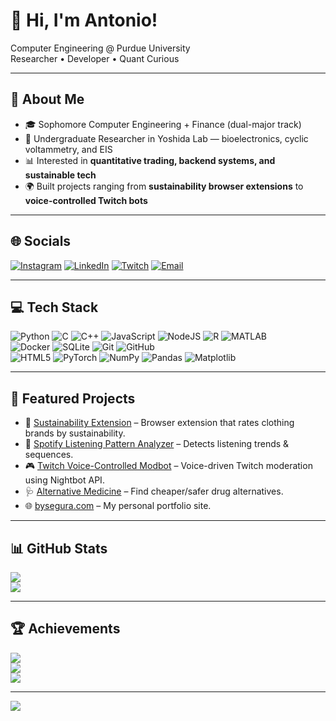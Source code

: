 # 👋 Hi, I'm Antonio!

Computer Engineering @ Purdue University  
Researcher • Developer • Quant Curious  

---

## 🚀 About Me
- 🎓 Sophomore Computer Engineering + Finance (dual-major track)  
- 🔬 Undergraduate Researcher in Yoshida Lab — bioelectronics, cyclic voltammetry, and EIS  
- 📊 Interested in **quantitative trading, backend systems, and sustainable tech**  
- 🌍 Built projects ranging from **sustainability browser extensions** to **voice-controlled Twitch bots**  

---

## 🌐 Socials
[![Instagram](https://img.shields.io/badge/Instagram-%23E4405F.svg?logo=Instagram&logoColor=white)](https://instagram.com/antonio.seg12) 
[![LinkedIn](https://img.shields.io/badge/LinkedIn-%230077B5.svg?logo=linkedin&logoColor=white)](https://linkedin.com/in/antoniodeoliveirasegura) 
[![Twitch](https://img.shields.io/badge/Twitch-%239146FF.svg?logo=Twitch&logoColor=white)](https://twitch.tv/technoant) 
[![Email](https://img.shields.io/badge/Email-D14836?logo=gmail&logoColor=white)](mailto:deolivea@purdue.edu)  

---

## 💻 Tech Stack
![Python](https://img.shields.io/badge/python-3670A0?style=for-the-badge&logo=python&logoColor=ffdd54) 
![C](https://img.shields.io/badge/c-%2300599C.svg?style=for-the-badge&logo=c&logoColor=white) 
![C++](https://img.shields.io/badge/c++-%2300599C.svg?style=for-the-badge&logo=c%2B%2B&logoColor=white) 
![JavaScript](https://img.shields.io/badge/javascript-%23323330.svg?style=for-the-badge&logo=javascript&logoColor=%23F7DF1E) 
![NodeJS](https://img.shields.io/badge/node.js-6DA55F?style=for-the-badge&logo=node.js&logoColor=white) 
![R](https://img.shields.io/badge/r-%23276DC3.svg?style=for-the-badge&logo=r&logoColor=white) 
![MATLAB](https://img.shields.io/badge/MATLAB-%23e16737.svg?style=for-the-badge&logo=Mathworks&logoColor=white)  
![Docker](https://img.shields.io/badge/docker-%230db7ed.svg?style=for-the-badge&logo=docker&logoColor=white) 
![SQLite](https://img.shields.io/badge/sqlite-%2307405e.svg?style=for-the-badge&logo=sqlite&logoColor=white) 
![Git](https://img.shields.io/badge/git-%23F05033.svg?style=for-the-badge&logo=git&logoColor=white) 
![GitHub](https://img.shields.io/badge/github-%23121011.svg?style=for-the-badge&logo=github&logoColor=white)  
![HTML5](https://img.shields.io/badge/html5-%23E34F26.svg?style=for-the-badge&logo=html5&logoColor=white) 
![PyTorch](https://img.shields.io/badge/PyTorch-%23EE4C2C.svg?style=for-the-badge&logo=PyTorch&logoColor=white) 
![NumPy](https://img.shields.io/badge/numpy-%23013243.svg?style=for-the-badge&logo=numpy&logoColor=white) 
![Pandas](https://img.shields.io/badge/pandas-%23150458.svg?style=for-the-badge&logo=pandas&logoColor=white) 
![Matplotlib](https://img.shields.io/badge/matplotlib-%23ffffff.svg?style=for-the-badge&logo=matplotlib&logoColor=black)  

---

## 📂 Featured Projects
- 🌱 [Sustainability Extension](https://github.com/yourrepo) – Browser extension that rates clothing brands by sustainability.  
- 🎵 [Spotify Listening Pattern Analyzer](https://github.com/yourrepo) – Detects listening trends & sequences.  
- 🎮 [Twitch Voice-Controlled Modbot](https://github.com/yourrepo) – Voice-driven Twitch moderation using Nightbot API.  
- 🩺 [Alternative Medicine](https://github.com/yourrepo) – Find cheaper/safer drug alternatives.  
- 🌐 [bysegura.com](https://bysegura.com) – My personal portfolio site.  

---

## 📊 GitHub Stats
![](https://github-readme-stats.vercel.app/api?username=Antoniodeoliveirasegura&theme=dark&hide_border=false&include_all_commits=true&count_private=true)  
![](https://github-readme-stats.vercel.app/api/top-langs/?username=Antoniodeoliveirasegura&theme=dark&hide_border=false&include_all_commits=true&count_private=true&layout=compact)  

---

## 🏆 Achievements
![](https://nirzak-streak-stats.vercel.app/?user=Antoniodeoliveirasegura&theme=dark&hide_border=false)  
![](https://github-profile-trophy.vercel.app/?username=Antoniodeoliveirasegura&theme=radical&no-frame=false&no-bg=true&margin-w=4)  
![](https://github-contributor-stats.vercel.app/api?username=Antoniodeoliveirasegura&limit=5&theme=dark&combine_all_yearly_contributions=true)  

---

[![](https://visitcount.itsvg.in/api?id=Antoniodeoliveirasegura&icon=0&color=0)](https://visitcount.itsvg.in)

<!-- Proudly created with GPRM ( https://gprm.itsvg.in ) -->
